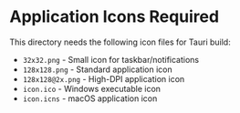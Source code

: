 # Application Icons Required

This directory needs the following icon files for Tauri build:

- `32x32.png` - Small icon for taskbar/notifications  
- `128x128.png` - Standard application icon
- `128x128@2x.png` - High-DPI application icon
- `icon.ico` - Windows executable icon
- `icon.icns` - macOS application icon
